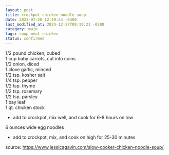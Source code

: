 ```yaml
---
layout: post
title: crockpot chicken noodle soup
date: 2023-07-20 12:49:44 -0400
last_modified_at: 2024-12-27T09:19:21 -0500
category: main
tags: soup meat chicken
status: confirmed
---
```


1/2 pound chicken, cubed  
1 cup baby carrots, cut into coins  
1/2 onion, diced  
1 clove garlic, minced  
1/2 tsp. kosher salt  
1/4 tsp. pepper  
1/2 tsp. thyme  
1/2 tsp. rosemary  
1/2 tsp. parsley  
1 bay leaf  
1 qt. chicken stock  
* add to crockpot, mix well, and cook for 6-8 hours on low

6 ounces wide egg noodles  
* add to crockpot, mix, and cook on high for 25-30 minutes

source: <https://www.jessicagavin.com/slow-cooker-chicken-noodle-soup/>
